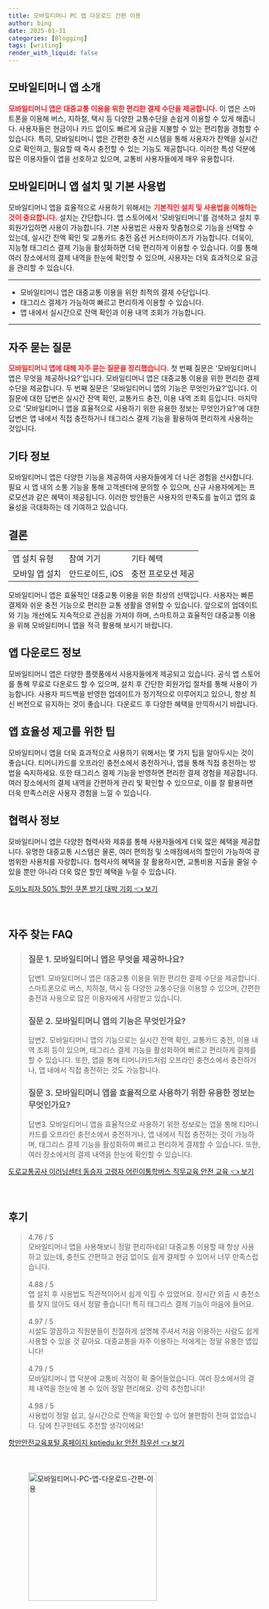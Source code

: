 ```yaml
---
title: 모바일티머니 PC 앱 다운로드 간편 이용
author: bing
date: 2025-01-31
categories: [Blogging]
tags: [writing]
render_with_liquid: false
---
```



<h2 id='모바일티머니_앱_소개'>모바일티머니 앱 소개</h2>

<p><b><span style="color: #ee2323;">모바일티머니 앱은 대중교통 이용을 위한 편리한 결제 수단을 제공합니다.</span></b> 이 앱은 스마트폰을 이용해 버스, 지하철, 택시 등 다양한 교통수단을 손쉽게 이용할 수 있게 해줍니다. 사용자들은 현금이나 카드 없이도 빠르게 요금을 지불할 수 있는 편리함을 경험할 수 있습니다. 특히, 모바일티머니 앱은 간편한 충전 시스템을 통해 사용자가 잔액을 실시간으로 확인하고, 필요할 때 즉시 충전할 수 있는 기능도 제공합니다. 이러한 특성 덕분에 많은 이용자들이 앱을 선호하고 있으며, 교통비 사용자들에게 매우 유용합니다.</p>

<h2 id='모바일티머니_앱_설치_및_사용법'>모바일티머니 앱 설치 및 기본 사용법</h2>

<p>모바일티머니 앱을 효율적으로 사용하기 위해서는 <b><span style="color: #ee2323;">기본적인 설치 및 사용법을 이해하는 것이 중요합니다.</span></b> 설치는 간단합니다. 앱 스토어에서 '모바일티머니'를 검색하고 설치 후 회원가입하면 사용이 가능합니다. 기본 사용법은 사용자 맞춤형으로 기능을 선택할 수 있는데, 실시간 잔액 확인 및 교통카드 충전 옵션 커스터마이즈가 가능합니다. 더욱이, 지능형 태그리스 결제 기능을 활성화하면 더욱 편리하게 이용할 수 있습니다. 이를 통해 여러 장소에서의 결제 내역을 한눈에 확인할 수 있으며, 사용자는 더욱 효과적으로 요금을 관리할 수 있습니다.</p>

<hr />

<ul>
    <li>모바일티머니 앱은 대중교통 이용을 위한 최적의 결제 수단입니다.</li>
    <li>태그리스 결제가 가능하여 빠르고 편리하게 이용할 수 있습니다.</li>
    <li>앱 내에서 실시간으로 잔액 확인과 이용 내역 조회가 가능합니다.</li>
</ul>

<hr />

<h2 id='자주_묻는_질문'>자주 묻는 질문</h2>

<p><b><span style="color: #ee2323;">모바일티머니 앱에 대해 자주 묻는 질문을 정리했습니다.</span></b> 첫 번째 질문은 '모바일티머니 앱은 무엇을 제공하나요?'입니다. 모바일티머니 앱은 대중교통 이용을 위한 편리한 결제 수단을 제공합니다. 두 번째 질문은 '모바일티머니 앱의 기능은 무엇인가요?'입니다. 이 질문에 대한 답변은 실시간 잔액 확인, 교통카드 충전, 이용 내역 조회 등입니다. 마지막으로 '모바일티머니 앱을 효율적으로 사용하기 위한 유용한 정보는 무엇인가요?'에 대한 답변은 앱 내에서 직접 충전하거나 태그리스 결제 기능을 활용하여 편리하게 사용하는 것입니다.</p>

<h2 id='기타_정보'>기타 정보</h2>

<p>모바일티머니 앱은 다양한 기능을 제공하여 사용자들에게 더 나은 경험을 선사합니다. 필요 시 앱 내의 소통 기능을 통해 고객센터에 문의할 수 있으며, 신규 사용자에게는 프로모션과 같은 혜택이 제공됩니다. 이러한 방안들은 사용자의 만족도를 높이고 앱의 효율성을 극대화하는 데 기여하고 있습니다.</p>

<h2 id='결론'>결론</h2>

<table>
    <tr>
        <td>앱 설치 유형</td>
        <td>참여 기기</td>
        <td>기타 혜택</td>
    </tr>
    <tr>
        <td>모바일 앱 설치</td>
        <td>안드로이드, iOS</td>
        <td>충전 프로모션 제공</td>
    </tr>
</table>

<p>모바일티머니 앱은 효율적인 대중교통 이용을 위한 최상의 선택입니다. 사용자는 빠른 결제와 쉬운 충전 기능으로 편리한 교통 생활을 영위할 수 있습니다. 앞으로의 업데이트와 기능 개선에도 지속적으로 관심을 가져야 하며, 스마트하고 효율적인 대중교통 이용을 위해 모바일티머니 앱을 적극 활용해 보시기 바랍니다.</p>

<h2 id='앱_다운로드_정보'>앱 다운로드 정보</h2>

<p>모바일티머니 앱은 다양한 플랫폼에서 사용자들에게 제공되고 있습니다. 공식 앱 스토어를 통해 무료로 다운로드 할 수 있으며, 설치 후 간단한 회원가입 절차를 통해 사용이 가능합니다. 사용자 피드백을 반영한 업데이트가 정기적으로 이루어지고 있으니, 항상 최신 버전으로 유지하는 것이 좋습니다. 다운로드 후 다양한 혜택을 만끽하시기 바랍니다.</p>

<h2 id='앱_효율성_제고'>앱 효율성 제고를 위한 팁</h2>

<p>모바일티머니 앱을 더욱 효과적으로 사용하기 위해서는 몇 가지 팁을 알아두시는 것이 좋습니다. 티머니카드를 오프라인 충전소에서 충전하거나, 앱을 통해 직접 충전하는 방법을 숙지하세요. 또한 태그리스 결제 기능을 반영하면 편리한 결제 경험을 제공합니다. 여러 장소에서의 결제 내역을 간편하게 관리 및 확인할 수 있으므로, 이를 잘 활용하면 더욱 만족스러운 사용자 경험을 느낄 수 있습니다.</p>

<h2 id='협력사_정보'>협력사 정보</h2>

<p>모바일티머니 앱은 다양한 협력사와 제휴를 통해 사용자들에게 더욱 많은 혜택을 제공합니다. 유명한 대중교통 시스템은 물론, 여러 편의점 및 소매점에서의 할인이 가능하여 광범위한 사용처를 자랑합니다. 협력사의 혜택을 잘 활용하시면, 교통비용 지출을 줄일 수 있을 뿐만 아니라 더욱 많은 할인 혜택을 누릴 수 있습니다.</p>


<p><a class="click-button" title="도미노피자 50% 할인 쿠폰 받기 대박 기회" href="https://afficreate.github.io/posts/%EB%8F%84%EB%AF%B8%EB%85%B8%ED%94%BC%EC%9E%90-50-%ED%95%A0%EC%9D%B8-%EC%BF%A0%ED%8F%B0-%EB%B0%9B%EA%B8%B0-%EB%8C%80%EB%B0%95-%EA%B8%B0%ED%9A%8C/" rel="dofollow">도미노피자 50% 할인 쿠폰 받기 대박 기회 👈 보기</a></p><br>
<h2 id='자주_찾는_FAQ'>자주 찾는 FAQ</h2>
<div itemscope="" itemtype="https://schema.org/FAQPage"> 
<blockquote> 
<div itemscope="" itemprop="mainEntity" itemtype="https://schema.org/Question"> 
<h3 itemprop="name">질문 1. 모바일티머니 앱은 무엇을 제공하나요?</h3> 
<div itemscope="" itemprop="acceptedAnswer" itemtype="https://schema.org/Answer"> 
<span itemprop="text"> 
<p>답변1. 모바일티머니 앱은 대중교통 이용을 위한 편리한 결제 수단을 제공합니다. 스마트폰으로 버스, 지하철, 택시 등 다양한 교통수단을 이용할 수 있으며, 간편한 충전과 사용으로 많은 이용자에게 사랑받고 있습니다.</p> 
</span> 
</div> 
</div> 

<div itemscope="" itemprop="mainEntity" itemtype="https://schema.org/Question"> 
<h3 itemprop="name">질문 2. 모바일티머니 앱의 기능은 무엇인가요?</h3> 
<div itemscope="" itemprop="acceptedAnswer" itemtype="https://schema.org/Answer"> 
<span itemprop="text"> 
<p>답변2. 모바일티머니 앱의 기능으로는 실시간 잔액 확인, 교통카드 충전, 이용 내역 조회 등이 있으며, 태그리스 결제 기능을 활성화하여 빠르고 편리하게 결제를 할 수 있습니다. 또한, 앱을 통해 티머니카드처럼 오프라인 충전소에서 충전하거나, 앱 내에서 직접 충전하는 것도 가능합니다.</p> 
</span> 
</div> 
</div> 

<div itemscope="" itemprop="mainEntity" itemtype="https://schema.org/Question"> 
<h3 itemprop="name">질문 3. 모바일티머니 앱을 효율적으로 사용하기 위한 유용한 정보는 무엇인가요?</h3> 
<div itemscope="" itemprop="acceptedAnswer" itemtype="https://schema.org/Answer"> 
<span itemprop="text"> 
<p>답변3. 모바일티머니 앱을 효율적으로 사용하기 위한 정보로는 앱을 통해 티머니카드를 오프라인 충전소에서 충전하거나, 앱 내에서 직접 충전하는 것이 가능하며, 태그리스 결제 기능을 활성화하여 빠르고 편리하게 결제할 수 있습니다. 또한, 여러 장소에서의 결제 내역을 한눈에 확인할 수 있습니다.</p> 
</span> 
</div> 
</div> 
</blockquote> 
</div>
<p><a class="click-button" title="도로교통공사 이러닝센터 동승자 고령자 어린이통학버스 직무교육 안전 교육" href="https://afficreate.github.io/posts/%EB%8F%84%EB%A1%9C%EA%B5%90%ED%86%B5%EA%B3%B5%EC%82%AC-%EC%9D%B4%EB%9F%AC%EB%8B%9D%EC%84%BC%ED%84%B0-%EB%8F%99%EC%8A%B9%EC%9E%90-%EA%B3%A0%EB%A0%B9%EC%9E%90-%EC%96%B4%EB%A6%B0%EC%9D%B4%ED%86%B5%ED%95%99%EB%B2%84%EC%8A%A4-%EC%A7%81%EB%AC%B4%EA%B5%90%EC%9C%A1-%EC%95%88%EC%A0%84-%EA%B5%90%EC%9C%A1/" rel="dofollow">도로교통공사 이러닝센터 동승자 고령자 어린이통학버스 직무교육 안전 교육 👈 보기</a></p><br>
<h2 id='후기'>후기</h2>
<div itemscope itemtype="https://schema.org/Product">
  <blockquote>
  <div itemprop="review" itemscope itemtype="https://schema.org/Review">
      <div itemprop="reviewRating" itemscope itemtype="https://schema.org/Rating"> <span itemprop="ratingValue">4.76</span> / <span itemprop="bestRating">5</span> </div>
      <span itemprop="reviewBody">모바일티머니 앱을 사용해보니 정말 편리하네요! 대중교통 이용할 때 항상 사용하고 있는데, 충전도 간편하고 현금 없이도 쉽게 결제할 수 있어서 너무 만족스럽습니다.</span>
  </div>
  <br>
  <div itemprop="review" itemscope itemtype="https://schema.org/Review">
      <div itemprop="reviewRating" itemscope itemtype="https://schema.org/Rating"> <span itemprop="ratingValue">4.88</span> / <span itemprop="bestRating">5</span> </div>
      <span itemprop="reviewBody">앱 설치 후 사용법도 직관적이어서 쉽게 익힐 수 있었어요. 장시간 외출 시 충전소를 찾지 않아도 돼서 정말 좋습니다! 특히 태그리스 결제 기능이 마음에 들어요.</span>
  </div>
  <br>
  <div itemprop="review" itemscope itemtype="https://schema.org/Review">
      <div itemprop="reviewRating" itemscope itemtype="https://schema.org/Rating"> <span itemprop="ratingValue">4.97</span> / <span itemprop="bestRating">5</span> </div>
      <span itemprop="reviewBody">시설도 깔끔하고 직원분들이 친절하게 설명해 주셔서 처음 이용하는 사람도 쉽게 사용할 수 있을 것 같아요. 대중교통을 자주 이용하는 저에게는 정말 유용한 앱입니다!</span>
  </div>
  <br>
  <div itemprop="review" itemscope itemtype="https://schema.org/Review">
      <div itemprop="reviewRating" itemscope itemtype="https://schema.org/Rating"> <span itemprop="ratingValue">4.79</span> / <span itemprop="bestRating">5</span> </div>
      <span itemprop="reviewBody">모바일티머니 앱 덕분에 교통비 걱정이 확 줄어들었습니다. 여러 장소에서의 결제 내역을 한눈에 볼 수 있어 정말 편리해요. 강력 추천합니다!</span>
  </div>
  <br>
  <div itemprop="review" itemscope itemtype="https://schema.org/Review">
      <div itemprop="reviewRating" itemscope itemtype="https://schema.org/Rating"> <span itemprop="ratingValue">4.98</span> / <span itemprop="bestRating">5</span> </div>
      <span itemprop="reviewBody">사용법이 정말 쉽고, 실시간으로 잔액을 확인할 수 있어 불편함이 전혀 없었습니다. 담에 친구한테도 추천할 생각이에요!</span>
  </div>
  </blockquote>
</div>
<p><a class="click-button" title="항만안전교육포털 홈페이지 kptiedu.kr 안전 최우선" href="https://afficreate.github.io/posts/%ED%95%AD%EB%A7%8C%EC%95%88%EC%A0%84%EA%B5%90%EC%9C%A1%ED%8F%AC%ED%84%B8-%ED%99%88%ED%8E%98%EC%9D%B4%EC%A7%80-kptiedu.kr-%EC%95%88%EC%A0%84-%EC%B5%9C%EC%9A%B0%EC%84%A0/" rel="dofollow">항만안전교육포털 홈페이지 kptiedu.kr 안전 최우선 👈 보기</a></p><br>
<figure class="image"><img src="https://afficreate.github.io/assets/img/thumbnail/모바일티머니-PC-앱-다운로드-간편-이용.webp" alt="모바일티머니-PC-앱-다운로드-간편-이용" width="256" height="256"></figure>